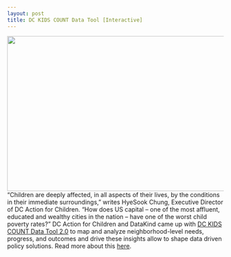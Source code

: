 ```yaml
---
layout: post
title: DC KIDS COUNT Data Tool [Interactive] 
---
```


<a href="http://www.datakind.org/blog/dc-action-for-children-long-term-collaboration-for-long-term-impact/" target="_blank"><img src="https://www.dcactionforchildren.org/sites/default/files/uploads/Screenshot%202014-06-09%2022.58.01.png" width="640" height="360"/></a>
“Children are deeply affected, in all aspects of their lives, by the conditions in their immediate surroundings,” writes HyeSook Chung, Executive Director of DC Action for Children.  “How does US capital – one of the most affluent, educated and wealthy cities in the nation – have one of the worst child poverty rates?” DC Action for Children and DataKind came up with <a href="http://datatools.dcactionforchildren.org/" target="_blank">DC KIDS COUNT Data Tool 2.0</a> to map and analyze neighborhood-level needs, progress, and outcomes and drive these insights allow to shape data driven policy solutions. Read more about this <a href="http://www.datakind.org/blog/dc-action-for-children-long-term-collaboration-for-long-term-impact/" target="_blank">here</a>.  
